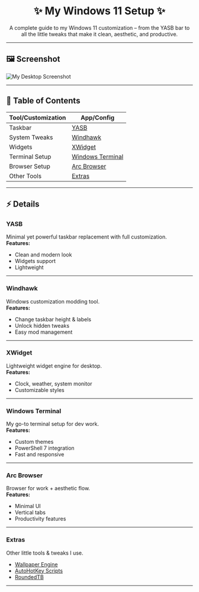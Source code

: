<h1 align="center">✨ My Windows 11 Setup ✨</h1>

<p align="center">
A complete guide to my Windows 11 customization – from the YASB bar to all the little tweaks that make it clean, aesthetic, and productive.
</p>

---

## 🖼️ Screenshot
![My Desktop Screenshot](screenshot.png)

---

## 📑 Table of Contents

| Tool/Customization | App/Config |
|---------------------|------------|
| Taskbar             | [YASB](#yasb) |
| System Tweaks       | [Windhawk](#windhawk) |
| Widgets             | [XWidget](#xwidget) |
| Terminal Setup      | [Windows Terminal](#windows-terminal) |
| Browser Setup       | [Arc Browser](#arc-browser) |
| Other Tools         | [Extras](#extras) |

---

## ⚡ Details

### YASB
Minimal yet powerful taskbar replacement with full customization.  
**Features:**
- Clean and modern look  
- Widgets support  
- Lightweight  

---

### Windhawk
Windows customization modding tool.  
**Features:**
- Change taskbar height & labels  
- Unlock hidden tweaks  
- Easy mod management  

---

### XWidget
Lightweight widget engine for desktop.  
**Features:**
- Clock, weather, system monitor  
- Customizable styles  

---

### Windows Terminal
My go-to terminal setup for dev work.  
**Features:**
- Custom themes  
- PowerShell 7 integration  
- Fast and responsive  

---

### Arc Browser
Browser for work + aesthetic flow.  
**Features:**
- Minimal UI  
- Vertical tabs  
- Productivity features  

---

### Extras
Other little tools & tweaks I use.  
- [Wallpaper Engine](#)  
- [AutoHotKey Scripts](#)  
- [RoundedTB](#)  

---

